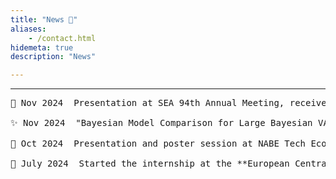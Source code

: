 ```yaml
---
title: "News 📣"
aliases:
    - /contact.html
hidemeta: true
description: "News"

---
```


---
<pre>
📣 Nov 2024  Presentation at SEA 94th Annual Meeting, received the **Graduate Student Award**<br>
✨ Nov 2024  "Bayesian Model Comparison for Large Bayesian VARs after the COVID-19 Pandemic" received R&R from the **Journal of Econometrics**<br>
📣 Oct 2024  Presentation and poster session at NABE Tech Economics Conference 2024<br>
💼 July 2024  Started the internship at the **European Central Bank** <br>
</pre>

